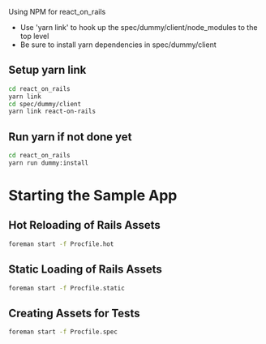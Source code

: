 Using NPM for react_on_rails

* Use 'yarn link' to hook up the spec/dummy/client/node_modules to the top level
* Be sure to install yarn dependencies in spec/dummy/client

## Setup yarn link

```sh
cd react_on_rails
yarn link
cd spec/dummy/client
yarn link react-on-rails
```

## Run yarn if not done yet

```sh
cd react_on_rails
yarn run dummy:install 
```

# Starting the Sample App


## Hot Reloading of Rails Assets

```sh
foreman start -f Procfile.hot
```

## Static Loading of Rails Assets
```sh
foreman start -f Procfile.static
```

## Creating Assets for Tests
```sh
foreman start -f Procfile.spec
```

